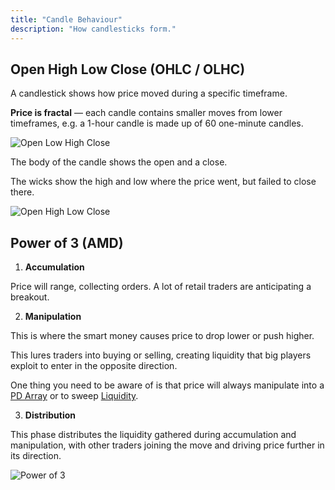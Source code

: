 ```yaml
---
title: "Candle Behaviour"
description: "How candlesticks form."
---
```


## Open High Low Close (OHLC / OLHC)

A candlestick shows how price moved during a specific timeframe.

**Price is fractal** — each candle contains smaller moves from lower timeframes, e.g. a 1-hour candle is made up of 60 one-minute candles.

![Open Low High Close](/images/content/candle-behaviour/olhc.png)

The body of the candle shows the open and a close.

The wicks show the high and low where the price went, but failed to close there.

![Open High Low Close](/images/content/candle-behaviour/ohlc.png)

## Power of 3 (AMD)

1. **Accumulation**

Price will range, collecting orders. A lot of retail traders are anticipating a breakout.

2. **Manipulation**

This is where the smart money causes price to drop lower or push higher.

This lures traders into buying or selling, creating liquidity that big players exploit to enter in the opposite direction.

One thing you need to be aware of is that price will always manipulate into a [PD Array](/pd-arrays) or to sweep [Liquidity](/liquidity).

3. **Distribution**

This phase distributes the liquidity gathered during accumulation and manipulation, with other traders joining the move and driving price further in its direction.

![Power of 3](/images/content/candle-behaviour/amd.png)